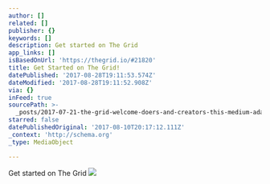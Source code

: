 ```yaml
---
author: []
related: []
publisher: {}
keywords: []
description: Get started on The Grid
app_links: []
isBasedOnUrl: 'https://thegrid.io/#21820'
title: Get Started on The Grid!
datePublished: '2017-08-28T19:11:53.574Z'
dateModified: '2017-08-28T19:11:52.908Z'
via: {}
inFeed: true
sourcePath: >-
  _posts/2017-07-21-the-grid-welcome-doers-and-creators-this-medium-adapts-to-y.md
starred: false
datePublishedOriginal: '2017-08-10T20:17:12.111Z'
_context: 'http://schema.org'
_type: MediaObject

---
```

Get started on The Grid
![](https://the-grid-user-content.s3-us-west-2.amazonaws.com/1870c412-aa14-4bd1-a4d7-c28f98e4be63.jpg)